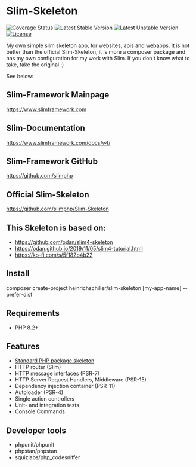 # Slim-Skeleton

[![Coverage Status](https://coveralls.io/repos/github/heinrichschiller/Slim-Skeleton/badge.svg?branch=main)](https://coveralls.io/github/heinrichschiller/Slim-Skeleton?branch=main)
[![Latest Stable Version](https://poser.pugx.org/heinrichschiller/slim-skeleton/v)](//packagist.org/packages/heinrichschiller/slim-skeleton)
[![Latest Unstable Version](https://poser.pugx.org/heinrichschiller/slim-skeleton/v/unstable)](//packagist.org/packages/heinrichschiller/slim-skeleton)
[![License](https://poser.pugx.org/heinrichschiller/slim-skeleton/license)](//packagist.org/packages/heinrichschiller/slim-skeleton)

My own simple slim skeleton app, for websites, apis and webapps. It is not better than the official Slim-Skeleton, it is more a composer package and has my own configuration for my work with Slim. If you don't know what to take, take the original :)

See below:

## Slim-Framework Mainpage

https://www.slimframework.com

## Slim-Documentation

https://www.slimframework.com/docs/v4/

## Slim-Framework GitHub

https://github.com/slimphp

## Official Slim-Skeleton

https://github.com/slimphp/Slim-Skeleton

## This Skeleton is based on:

- https://github.com/odan/slim4-skeleton
- https://odan.github.io/2019/11/05/slim4-tutorial.html
- https://ko-fi.com/s/5f182b4b22

## Install

composer create-project heinrichschiller/slim-skeleton [my-app-name] --prefer-dist

## Requirements

- PHP 8.2+

## Features

* [Standard PHP package skeleton](https://github.com/php-pds/skeleton)
* HTTP router (Slim)
* HTTP message interfaces (PSR-7)
* HTTP Server Request Handlers, Middleware (PSR-15)
* Dependency injection container (PSR-11)
* Autoloader (PSR-4)
* Single action controllers
* Unit- and integration tests
* Console Commands

## Developer tools

- phpunit/phpunit
- phpstan/phpstan
- squizlabs/php_codesniffer
